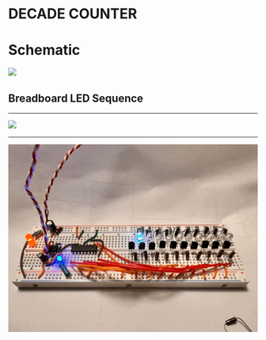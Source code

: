 # DECADE COUNTER

# Schematic

<img src="decade-counter-schematic.png"></img>

## Breadboard LED Sequence

<hr>

<img src="decade-counter.jpg"></img>

<hr>

<img src="decade-counter.GIF"></img>

